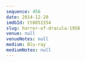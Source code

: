 ```yaml
---
sequence: 456
date: 2014-12-20
imdbId: tt0051554
slug: horror-of-dracula-1958
venue: null
venueNotes: null
medium: Blu-ray
mediumNotes: null
---
```

